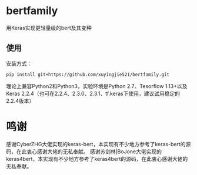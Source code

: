 # bertfamily
用Keras实现更轻量级的bert及其变种


## 使用
安装方式：
```shell
pip install git+https://github.com/xuyingjie521/bertfamily.git
```
理论上兼容Python2和Python3，实验环境是Python 2.7、Tesorflow 1.13+以及Keras 2.2.4（也可在2.2.4、2.3.0、2.3.1、tf.keras下使用，建议试用稳定的2.2.4版本）

# 鸣谢
感谢CyberZHG大佬实现的keras-bert，本实现有不少地方参考了keras-bert的源码，在此衷心感谢大佬的无私奉献。
感谢苏剑林|BoJone大佬实现的keras4bert，本实现有不少地方参考了keras4bert的源码，在此衷心感谢大佬的无私奉献。